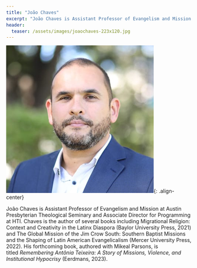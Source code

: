 ```yaml
---
title: "João Chaves"
excerpt: "João Chaves is Assistant Professor of Evangelism and Mission at Austin Presbyterian Theological Seminary and Associate Director for Programming at HTI."
header:
  teaser: /assets/images/joaochaves-223x120.jpg
---
```

![image-left](/assets/images/joaochaves.jpg){: .align-center} 

João Chaves is Assistant Professor of Evangelism and Mission at Austin Presbyterian Theological Seminary and Associate Director for Programming at HTI. Chaves is the author of several books including Migrational Religion: Context and Creativity in the Latinx Diaspora (Baylor University Press, 2021) and The Global Mission of the Jim Crow South: Southern Baptist Missions and the Shaping of Latin American Evangelicalism (Mercer University Press, 2022). His forthcoming book, authored with Mikeal Parsons, is titled *Remembering Antônia Teixeira: A Story of Missions, Violence, and Institutional Hypocrisy* (Eerdmans, 2023).